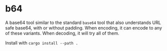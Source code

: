 # b64

A base64 tool similar to the standard `base64` tool that also understands URL safe base64, with or without padding. When encoding, it can encode to any of these variants. When decoding, it will try all of them.

Install with `cargo install --path .`
